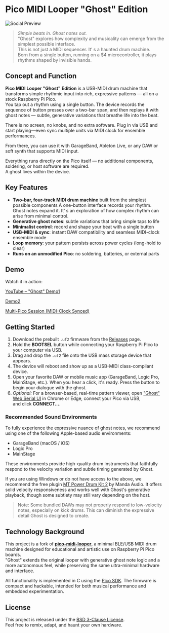 # Pico MIDI Looper "Ghost" Edition

![Social Preview](https://github.com/user-attachments/assets/6663c239-353e-4700-8ac1-3b25fa713bc6)

> *Simple beats in. Ghost notes out.*  
> "Ghost" explores how complexity and musicality can emerge from the simplest possible interface.  
> This is not just a MIDI sequencer. It’ s a haunted drum machine.  
> Born from a single button, running on a $4 microcontroller, it plays rhythms shaped by invisible hands.


## Concept and Function

**Pico MIDI Looper "Ghost" Edition** is a USB-MIDI drum machine that transforms simple rhythmic input into rich, expressive patterns —  all on a stock Raspberry Pi Pico.  
You tap out a rhythm using a single button. The device records the sequence of button presses over a two-bar span, and then replays it with ghost notes —  subtle, generative variations that breathe life into the beat.

There is no screen, no knobs, and no extra software. Plug in via USB and start playing—even sync multiple units via MIDI clock for ensemble performances.  

From there, you can use it with GarageBand, Ableton Live, or any DAW or soft synth that supports MIDI input.

Everything runs directly on the Pico itself —  no additional components, soldering, or host software are required.  
A ghost lives within the device.

## Key Features

- **Two-bar, four-track MIDI drum machine** built from the simplest possible components
  A one-button interface records your rhythm. Ghost notes expand it.
  It’ s an exploration of how complex rhythm can arise from minimal control.
- **Generative ghost notes**: subtle variations that bring simple taps to life  
- **Minimalist control**: record and shape your beat with a single button  
- **USB-MIDI & sync**: instant DAW compatibility and seamless MIDI-clock ensemble mode  
- **Loop memory**: your pattern persists across power cycles (long-hold to clear)  
- **Runs on an unmodified Pico**: no soldering, batteries, or external parts

## Demo

Watch it in action:

[YouTube – "Ghost" Demo1](https://www.youtube.com/shorts/-Et41TXjqLs)

[Demo2](https://www.youtube.com/shorts/ndGxzRGGCx0)

[Multi-Pico Session (MIDI-Clock Synced)](https://www.youtube.com/shorts/ILG_zTqI8x4)

## Getting Started

1. Download the prebuilt `.uf2` firmware from the [Releases](https://github.com/oyama/pico-midi-looper-ghost/releases) page.
2. Hold the **BOOTSEL** button while connecting your Raspberry Pi Pico to your computer via USB.
3. Drag and drop the `.uf2` file onto the USB mass storage device that appears.
4. The device will reboot and show up as a USB-MIDI class-compliant device.
5. Open your favorite DAW or mobile music app (GarageBand, Logic Pro, MainStage, etc.). When you hear a click, it's ready. Press the button to begin your dialogue with the ghost.
6. *Optional:* For a browser-based, real-time pattern viewer, open ["Ghost" Web Serial UI](https://oyama.github.io/pico-midi-looper-ghost/serial-ui.html) in Chrome or Edge, connect your Pico via USB,  
    and click **CONNECT…**.

### Recommended Sound Environments

To fully experience the expressive nuance of ghost notes, we recommend using one of the following Apple-based audio environments:

- GarageBand (macOS / iOS)
- Logic Pro
- MainStage

These environments provide high-quality drum instruments that faithfully respond to the velocity variation and subtle timing generated by Ghost.

If you are using Windows or do not have access to the above, we recommend the free plugin [MT Power Drum Kit 2](https://www.powerdrumkit.com/) by Manda Audio. It offers solid velocity responsiveness and works well with Ghost's generative playback, though some subtlety may still vary depending on the host.

> Note: Some bundled DAWs may not properly respond to low-velocity notes, especially on kick drums. This can diminish the expressive detail Ghost is designed to create.

## Technology Background

This project is a fork of [**pico-midi-looper**](https://github.com/oyama/pico-midi-looper), a minimal BLE/USB MIDI drum machine designed for educational and artistic use on Raspberry Pi Pico boards.  
"Ghost" extends the original looper with generative ghost note logic and a more autonomous feel, while preserving the same ultra-minimal hardware and interface.

All functionality is implemented in C using the [Pico SDK](https://github.com/raspberrypi/pico-sdk). The firmware is compact and hackable, intended for both musical performance and embedded experimentation.

## License

This project is released under the [BSD 3-Clause License](LICENSE).  
Feel free to remix, adapt, and haunt your own hardware.
